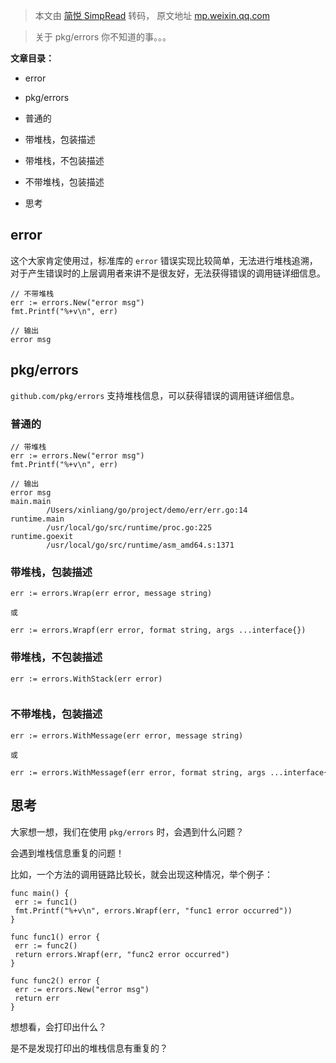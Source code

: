 > 本文由 [简悦 SimpRead](http://ksria.com/simpread/) 转码， 原文地址 [mp.weixin.qq.com](https://mp.weixin.qq.com/s/W_LsZtnjGIKQ-LB6EkRgBA)

> 关于 pkg/errors 你不知道的事。。。

**文章目录：**

*   error
    
*   pkg/errors
    

*   普通的
    
*   带堆栈，包装描述
    
*   带堆栈，不包装描述
    
*   不带堆栈，包装描述
    

*   思考
    

error
-----

这个大家肯定使用过，标准库的 `error` 错误实现比较简单，无法进行堆栈追溯，对于产生错误时的上层调用者来讲不是很友好，无法获得错误的调用链详细信息。

```
// 不带堆栈
err := errors.New("error msg")
fmt.Printf("%+v\n", err)

// 输出
error msg

```

pkg/errors
----------

`github.com/pkg/errors` 支持堆栈信息，可以获得错误的调用链详细信息。

### 普通的

```
// 带堆栈
err := errors.New("error msg")
fmt.Printf("%+v\n", err)

// 输出
error msg
main.main
        /Users/xinliang/go/project/demo/err/err.go:14
runtime.main
        /usr/local/go/src/runtime/proc.go:225
runtime.goexit
        /usr/local/go/src/runtime/asm_amd64.s:1371

```

### 带堆栈，包装描述

```
err := errors.Wrap(err error, message string)

或

err := errors.Wrapf(err error, format string, args ...interface{})

```

### 带堆栈，不包装描述

```
err := errors.WithStack(err error)


```

### 不带堆栈，包装描述

```
err := errors.WithMessage(err error, message string)

或 

err := errors.WithMessagef(err error, format string, args ...interface{})

```

思考
--

大家想一想，我们在使用 `pkg/errors` 时，会遇到什么问题？

会遇到堆栈信息重复的问题！

比如，一个方法的调用链路比较长，就会出现这种情况，举个例子：

```
func main() {
 err := func1()
 fmt.Printf("%+v\n", errors.Wrapf(err, "func1 error occurred"))
}

func func1() error {
 err := func2()
 return errors.Wrapf(err, "func2 error occurred")
}

func func2() error {
 err := errors.New("error msg")
 return err
}

```

想想看，会打印出什么？

是不是发现打印出的堆栈信息有重复的？